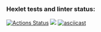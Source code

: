 ### Hexlet tests and linter status:
[![Actions Status](https://github.com/kitkat-infinity/python-project-49/workflows/hexlet-check/badge.svg)](https://github.com/kitkat-infinity/python-project-49/actions)
<a href="https://codeclimate.com/github/kitkat-infinity/python-project-49/maintainability"><img src="https://api.codeclimate.com/v1/badges/3fb81c08bffea39effa2/maintainability" /></a>
[![asciicast](https://asciinema.org/a/rhWeIpDwm4Pk3AaLH3KJ6e4tD.svg)](https://asciinema.org/a/rhWeIpDwm4Pk3AaLH3KJ6e4tD)
